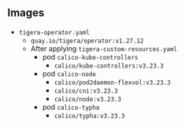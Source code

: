 
## Images

- `tigera-operator.yaml`
  - `quay.io/tigera/operator:v1.27.12`
  - After applying `tigera-custom-resources.yaml`
    - pod `calico-kube-controllers`
      - `calico/kube-controllers:v3.23.3`
    - pod `calico-node`
      - `calico/pod2daemon-flexvol:v3.23.3`
      - `calico/cni:v3.23.3`
      - `calico/node:v3.23.3`
    - pod `calico-typha`
      - `calico/typha:v3.23.3`